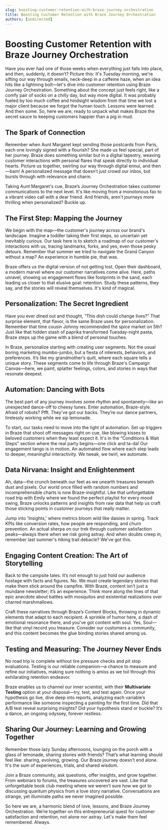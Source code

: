 ```yaml
---
slug: boosting-customer-retention-with-braze-journey-orchestration
title: Boosting Customer Retention with Braze Journey Orchestration
authors: [undirected]
---
```



# Boosting Customer Retention with Braze Journey Orchestration

Have you ever had one of those weeks when everything just falls into place, and then, suddenly, it doesn’t? Picture this: It's Tuesday morning, we're sifting our way through emails, neck-deep in a caffeine haze, when an idea hits like a lightning bolt—let's dive into customer retention using Braze Journey Orchestration. Something about the concept just feels right, like a comfy pair of socks on a chilly day, but way more digital. It was probably fueled by too much coffee and hindsight wisdom from that time we lost a major client because we forgot the human touch. Lessons were learned. And then some. So, here we are, ready to unpack what makes Braze the secret sauce to keeping customers happier than a pig in mud.

## The Spark of Connection

Remember when Aunt Margaret kept sending those postcards from Paris, each one lovingly signed with a flourish? She made us feel special, part of her journey. Braze does something similar but in a digital tapestry, weaving customer interactions with personal flares that speak directly to individual hearts. Picture us together, swirling our way through digital ennui, and then—bam! A personalized message that doesn’t just crowd our inbox, but bursts through with relevance and charm. 

Taking Aunt Margaret's cue, Braze’s Journey Orchestration takes customer communications to the next level. It's like moving from a monotonous fax to a vibrant video call with a dear friend. And friends, aren't journeys more thrilling when personalized? Buckle up.

## The First Step: Mapping the Journey

We begin with the map—the customer's journey across our brand's landscape. Imagine a toddler taking their first steps, so uncertain yet inevitably curious. Our task here is to sketch a roadmap of our customer's interactions with us, tracing landmarks, forks, and yes, even those pesky detours. Remember that summer we tried to navigate the Grand Canyon without a map? An experience in humble pie, that was. 

Braze offers us the digital version of not getting lost. Open their dashboard, a modern marvel where our customer narratives come alive. Here, paths unravel, showing us engagement flows like footprints in the sand, each leading us closer to that elusive goal: retention. Study these patterns, they say, and the stories will reveal themselves. It's kind of magical.

## Personalization: The Secret Ingredient

Have you ever dined out and thought, “This dish could change lives?” That surprise element, that flavor, is the same Braze uses for personalization. Remember that time cousin Johnny recommended the spice market on 5th? Just like that hidden stash of paprika transformed Tuesday-night pasta, Braze steps up the game with a blend of personal touches.

In Braze, personalize starting with creating user segments. Not the usual boring marketing mumbo-jumbo, but a fiesta of interests, behaviors, and preferences. It’s like my grandmother’s quilt, where each square tells a unique story. These segments come to life through Braze's Campaign Canvas—here, we paint, splatter feelings, colors, and stories in ways that resonate deepest.

## Automation: Dancing with Bots

The best part of any journey involves some rhythm and spontaneity—like an unexpected dance-off to cheesy tunes. Enter automation, Braze-style. Afraid of robots? Pfft. They've got our backs. They’re our dance partners, tirelessly working while we sip lemonade.

To start, our tasks need to move into the light of automation. Set up triggers in Braze that shoot off messages right on cue, like blowing kisses to beloved customers when they least expect it. It's in the “Conditions & Wait Steps” section where the real party begins—one click and ta-da! Our engagement tango is in motion. An automated flow where each step leads to deeper, meaningful interactivity. We tweak, we twirl, we automate.

## Data Nirvana: Insight and Enlightenment

Ah, data—the crunch beneath our feet as we unearth treasures beneath dust and pixels. Our world once filled with random numbers and incomprehensible charts is now Braze-insightful. Like that unforgettable road trip with Emily where we found the perfect playlist for every mood swing, Braze unlocks patterns and insights from raw data that help us craft those sticking points in customer journeys that really matter.

Jump into 'Insights,' where metrics bloom wild like daisies in spring. Track KPIs like conversion rates, how people are responding, and churn prevention. An actual sherpa on our trek through customer satisfaction peaks—always there when we risk going astray. And when doubts creep in, remember last summer's hiking trail debacle? We've got this.

## Engaging Content Creation: The Art of Storytelling

Back to the campsite tales. It’s not enough to just hold our audience hostage with facts and figures. No. We must create legendary stories that make them stick around the campfire. With Braze, content isn’t just a mundane newsletter; it’s an experience. Think more along the lines of that epic anecdote about battles with mosquitos and existential realizations over charred marshmallows.

Craft these narratives through Braze’s Content Blocks, throwing in dynamic elements that adapt to each recipient. A sprinkle of humor here, a dash of emotional resonance there, and you've got content with soul. Yes, Soul—like that vinyl record you treasure. Consider our customers a community, and this content becomes the glue binding stories shared among us.

## Testing and Measuring: The Journey Never Ends

No road trip is complete without tire pressure checks and pit stop evaluations. Testing is our reliable companion—a chance to measure and refine our initiatives, making sure nothing is amiss as we toil through this exhilarating retention endeavor.

Braze enables us to channel our inner scientist, with their **Multivariate Testing** option at your disposal—try, test, and test again. Once your hypothesis go live, dive deep into reports, analyzing each variable’s performance like someone inspecting a painting for the first time. Did that A/B test reveal surprising insights? Did your hypothesis stand or buckle? It’s a dance, an ongoing odyssey, forever restless.

## Sharing Our Journey: Learning and Growing Together

Remember those lazy Sunday afternoons, lounging on the porch with a glass of lemonade, sharing stories with friends? That’s what learning should feel like: sharing, evolving, growing. Our Braze journey doesn’t end alone. It's the sum of experiences, trials, and shared wisdom.

Join a Braze community, ask questions, offer insights, and grow together. From webinars to forums, the treasures uncovered are vast. Like that unforgettable book club meeting where we weren’t sure how we got to discussing quantum physics from a love story narrative. Conversations are strange, yet illuminate paths we never imagined possible. 

So here we are, a harmonic blend of love, lessons, and Braze Journey Orchestration. We’re together on this entrepreneurial quest for customer satisfaction and retention, not alone nor astray. Let's make them feel remembered. Always.